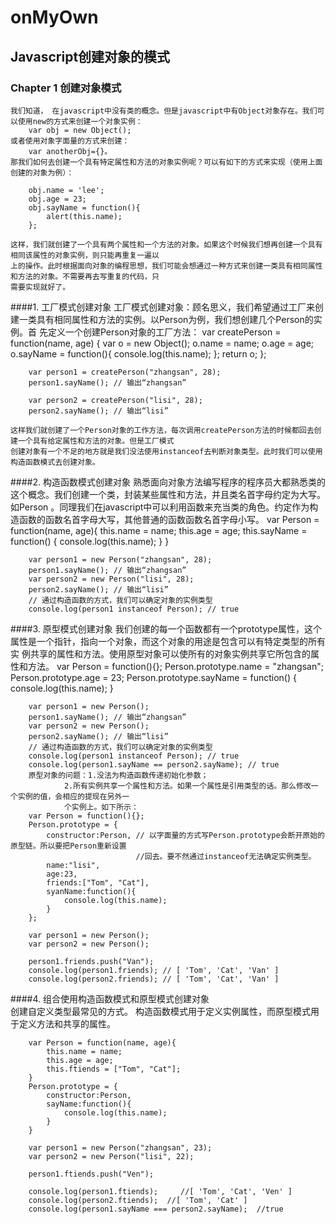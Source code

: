 # onMyOwn

## Javascript创建对象的模式

### Chapter 1  创建对象模式
	我们知道， 在javascript中没有类的概念。但是javascript中有Object对象存在。我们可以使用new的方式来创建一个对象实例：
 		var obj = new Object();
 	或者使用对象字面量的方式来创建：
 		var anotherObj={}。
 	那我们如何去创建一个具有特定属性和方法的对象实例呢？可以有如下的方式来实现（使用上面创建的对象为例）：
 		
		obj.name = 'lee';
		obj.age = 23;
		obj.sayName = function(){
			alert(this.name);
		};
		
	这样，我们就创建了一个具有两个属性和一个方法的对象。如果这个时候我们想再创建一个具有相同该属性的对象实例，则只能再重复一遍以
	上的操作。此时根据面向对象的编程思想，我们可能会想通过一种方式来创建一类具有相同属性和方法的对象。不需要再去写重复的代码，只
	需要实现就好了。
####1. 工厂模式创建对象
	工厂模式创建对象：顾名思义，我们希望通过工厂来创建一类具有相同属性和方法的实例。以Person为例，我们想创建几个Person的实例。首
	先定义一个创建Person对象的工厂方法：
		var createPerson = function(name, age) {
			var o = new Object();
			o.name = name;
			o.age = age;
			o.sayName = function(){
				console.log(this.name);
			};
			return o;
		};

		var person1 = createPerson("zhangsan", 28);
		person1.sayName(); // 输出“zhangsan”

		var person2 = createPerson("lisi", 28);
		person2.sayName(); // 输出“lisi”

	这样我们就创建了一个Person对象的工作方法，每次调用createPerson方法的时候都回去创建一个具有给定属性和方法的对象。但是工厂模式
	创建对象有一个不足的地方就是我们没法使用instanceof去判断对象类型。此时我们可以使用构造函数模式去创建对象。

####2. 构造函数模式创建对象
	熟悉面向对象方法编写程序的程序员大都熟悉类的这个概念。我们创建一个类，封装某些属性和方法，并且类名首字母约定为大写。如Person
	。同理我们在javascript中可以利用函数来充当类的角色。约定作为构造函数的函数名首字母大写，其他普通的函数函数名首字母小写。
		var Person = function(name, age){
			this.name = name;
			this.age = age;
			this.sayName = function() {
				console.log(this.name);
			}
		}

		var person1 = new Person("zhangsan", 28);
		person1.sayName(); // 输出“zhangsan”
		var person2 = new Person("lisi", 28);
		person2.sayName(); // 输出“lisi”
		// 通过构造函数的方式，我们可以确定对象的实例类型
		console.log(person1 instanceof Person); // true
		
####3. 原型模式创建对象	
		我们创建的每一个函数都有一个prototype属性，这个属性是一个指针，指向一个对象，而这个对象的用途是包含可以有特定类型的所有实
		例共享的属性和方法。使用原型对象可以使所有的对象实例共享它所包含的属性和方法。
		var Person = function(){};
		Person.prototype.name = "zhangsan";
		Person.prototype.age = 23;
		Person.prototype.sayName = function() {
			console.log(this.name);
		}

		var person1 = new Person();
		person1.sayName(); // 输出“zhangsan”
		var person2 = new Person();
		person2.sayName(); // 输出“lisi”
		// 通过构造函数的方式，我们可以确定对象的实例类型
		console.log(person1 instanceof Person); // true
		console.log(person1.sayName == person2.sayName); // true		
		原型对象的问题：1.没法为构造函数传递初始化参数； 
				2.所有实例共享一个属性和方法。如果一个属性是引用类型的话。那么修改一个实例的值，会相应的提现在另外一
				个实例上。如下所示：
		var Person = function(){};
		Person.prototype = {
			constructor:Person, // 以字面量的方式写Person.prototype会断开原始的原型链。所以要把Person重新设置
								//回去。要不然通过instanceof无法确定实例类型。
			name:"lisi",
			age:23,
			friends:["Tom", "Cat"],
			syanName:function(){
				console.log(this.name);
			}
		};

		var person1 = new Person();
		var person2 = new Person();

		person1.friends.push("Van");
		console.log(person1.friends); // [ 'Tom', 'Cat', 'Van' ]
		console.log(person2.friends); // [ 'Tom', 'Cat', 'Van' ]

####4. 组合使用构造函数模式和原型模式创建对象			
		创建自定义类型最常见的方式。
		构造函数模式用于定义实例属性，而原型模式用于定义方法和共享的属性。
		
		var Person = function(name, age){
			this.name = name;
			this.age = age;
			this.ftiends = ["Tom", "Cat"];
		}
		Person.prototype = {
			constructor:Person,
			sayName:function(){
				console.log(this.name);
			}
		}

		var person1 = new Person("zhangsan", 23);
		var person2 = new Person("lisi", 22);

		person1.ftiends.push("Ven");

		console.log(person1.ftiends);     //[ 'Tom', 'Cat', 'Ven' ]
		console.log(person2.ftiends);  //[ 'Tom', 'Cat' ]
		console.log(person1.sayName === person2.sayName);  //true









